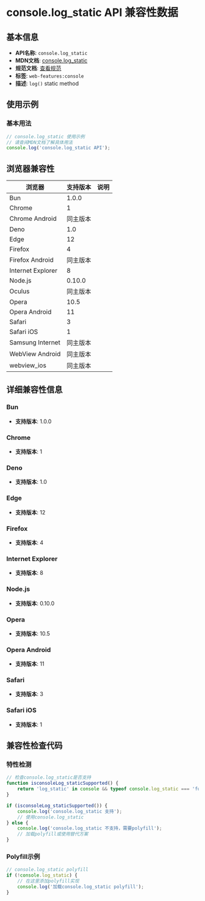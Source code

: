 # console.log_static API 兼容性数据

## 基本信息

- **API名称**: `console.log_static`
- **MDN文档**: [console.log_static](https://developer.mozilla.org/docs/Web/API/console/log_static)
- **规范文档**: [查看规范](https://console.spec.whatwg.org/#log)
- **标签**: `web-features:console`
- **描述**: `log()` static method

## 使用示例

### 基本用法

```javascript
// console.log_static 使用示例
// 请查阅MDN文档了解具体用法
console.log('console.log_static API');
```

## 浏览器兼容性

| 浏览器 | 支持版本 | 说明 |
|--------|----------|------|
| Bun | 1.0.0 |  |
| Chrome | 1 |  |
| Chrome Android | 同主版本 |  |
| Deno | 1.0 |  |
| Edge | 12 |  |
| Firefox | 4 |  |
| Firefox Android | 同主版本 |  |
| Internet Explorer | 8 |  |
| Node.js | 0.10.0 |  |
| Oculus | 同主版本 |  |
| Opera | 10.5 |  |
| Opera Android | 11 |  |
| Safari | 3 |  |
| Safari iOS | 1 |  |
| Samsung Internet | 同主版本 |  |
| WebView Android | 同主版本 |  |
| webview_ios | 同主版本 |  |

## 详细兼容性信息

### Bun

- **支持版本**: 1.0.0

### Chrome

- **支持版本**: 1

### Deno

- **支持版本**: 1.0

### Edge

- **支持版本**: 12

### Firefox

- **支持版本**: 4

### Internet Explorer

- **支持版本**: 8

### Node.js

- **支持版本**: 0.10.0

### Opera

- **支持版本**: 10.5

### Opera Android

- **支持版本**: 11

### Safari

- **支持版本**: 3

### Safari iOS

- **支持版本**: 1

## 兼容性检查代码

### 特性检测

```javascript
// 检查console.log_static是否支持
function isconsoleLog_staticSupported() {
    return 'log_static' in console && typeof console.log_static === 'function';
}

if (isconsoleLog_staticSupported()) {
    console.log('console.log_static 支持');
    // 使用console.log_static
} else {
    console.log('console.log_static 不支持，需要polyfill');
    // 加载polyfill或使用替代方案
}
```

### Polyfill示例

```javascript
// console.log_static polyfill
if (!console.log_static) {
    // 在这里添加polyfill实现
    console.log('加载console.log_static polyfill');
}
```

